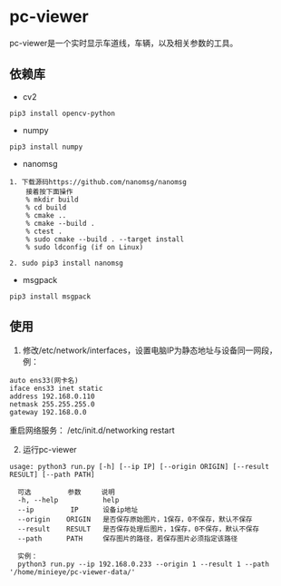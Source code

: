 # pc-viewer
pc-viewer是一个实时显示车道线，车辆，以及相关参数的工具。

## 依赖库
* cv2
```shell
pip3 install opencv-python
```

* numpy
```shell
pip3 install numpy

```
* nanomsg
```shell
1. 下载源码https://github.com/nanomsg/nanomsg
    接着按下面操作
    % mkdir build
    % cd build
    % cmake ..
    % cmake --build .
    % ctest .
    % sudo cmake --build . --target install
    % sudo ldconfig (if on Linux)

2. sudo pip3 install nanomsg
```

* msgpack
```shell
pip3 install msgpack
```

## 使用
1. 修改/etc/network/interfaces，设置电脑IP为静态地址与设备同一网段，
例：

```shell
auto ens33(网卡名)
iface ens33 inet static
address 192.168.0.110
netmask 255.255.255.0
gateway 192.168.0.0
```
重启网络服务： /etc/init.d/networking restart

2. 运行pc-viewer

```shell
usage: python3 run.py [-h] [--ip IP] [--origin ORIGIN] [--result RESULT] [--path PATH]

  可选         参数     说明
  -h, --help           help
  --ip         IP      设备ip地址
  --origin    ORIGIN   是否保存原始图片，1保存，0不保存，默认不保存
  --result    RESULT   是否保存处理后图片，1保存，0不保存，默认不保存
  --path      PATH     保存图片的路径，若保存图片必须指定该路径
  
  实例：
  python3 run.py --ip 192.168.0.233 --origin 1 --result 1 --path '/home/minieye/pc-viewer-data/'
```
